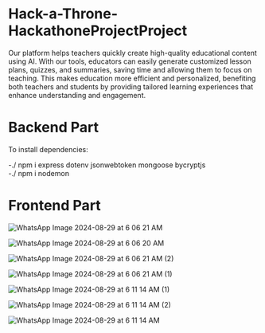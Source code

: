# Hack-a-Throne-HackathoneProjectProject

Our platform helps teachers quickly create high-quality educational content using AI. With our tools, educators can easily generate customized lesson plans, quizzes, and summaries, saving time and allowing them to focus on teaching. This makes education more efficient and personalized, benefiting both teachers and students by providing tailored learning experiences that enhance understanding and engagement.

# Backend Part

To install dependencies:

-./ npm i express dotenv jsonwebtoken mongoose bycryptjs
<br>-./ npm i nodemon

# Frontend Part

![WhatsApp Image 2024-08-29 at 6 06 21 AM](https://github.com/user-attachments/assets/b80461a4-7616-46cf-bf93-8ade43d9d260)

![WhatsApp Image 2024-08-29 at 6 06 20 AM](https://github.com/user-attachments/assets/3c8faaed-c284-460d-b4a3-15a3e4970faa)

![WhatsApp Image 2024-08-29 at 6 06 21 AM (2)](https://github.com/user-attachments/assets/dbda84a8-ecda-4153-8c06-1bf2dff8f7db)

![WhatsApp Image 2024-08-29 at 6 06 21 AM (1)](https://github.com/user-attachments/assets/61d94430-1483-4126-a8e0-1ba6d6dce733)

![WhatsApp Image 2024-08-29 at 6 11 14 AM (1)](https://github.com/user-attachments/assets/7a4fea6f-ee3f-4410-ad34-fcd496649028)

![WhatsApp Image 2024-08-29 at 6 11 14 AM (2)](https://github.com/user-attachments/assets/065f4379-7c14-41cd-81f8-e22dfa0db955)

![WhatsApp Image 2024-08-29 at 6 11 14 AM](https://github.com/user-attachments/assets/d5490bd9-57ca-497a-9889-2aef4dadc716)
